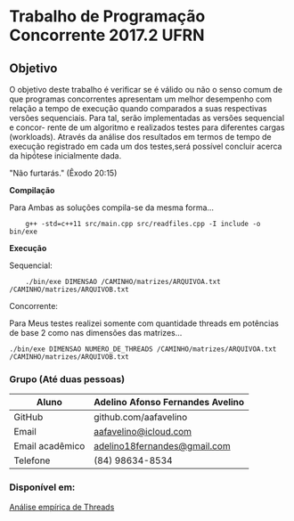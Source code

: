 # Trabalho de Programação Concorrente 2017.2 UFRN

## Objetivo

O objetivo deste trabalho é verificar se é válido ou não o senso comum de que programas concorrentes apresentam um melhor desempenho com relação a tempo de execução quando comparados a suas respectivas versões sequenciais. Para tal, serão implementadas as versões sequencial e concor- rente de um algoritmo e realizados testes para diferentes cargas (workloads). Através da análise dos resultados em termos de tempo de execução registrado em cada um dos testes,será possível concluir acerca da hipó́tese inicialmente dada.


"Não furtarás." 
(Êxodo 20:15)

**Compilação**

Para Ambas as soluções compila-se da mesma forma...

```shell
	g++ -std=c++11 src/main.cpp src/readfiles.cpp -I include -o bin/exe
```

**Execução**

Sequencial:

```shell
	./bin/exe DIMENSAO /CAMINHO/matrizes/ARQUIVOA.txt /CAMINHO/matrizes/ARQUIVOB.txt
```

Concorrente:

Para Meus testes realizei somente com quantidade threads em potências de base 2 como nas dimensões das matrizes...

```shell
./bin/exe DIMENSAO NUMERO_DE_THREADS /CAMINHO/matrizes/ARQUIVOA.txt /CAMINHO/matrizes/ARQUIVOB.txt
```


### Grupo (Até duas pessoas)

|  Aluno                        | Adelino Afonso Fernandes Avelino  |
|-------------------------------|-----------------------------------|
|  GitHub                       |  github.com/aafavelino            |
|  Email               			|  aafavelino@icloud.com            |
|  Email acadêmico 				|  adelino18fernandes@gmail.com     |
|  Telefone						|  (84) 98634-8534					|

### Disponível em:

[Análise empírica de Threads](https://github.com/aafavelino/programacao_concorrente)

